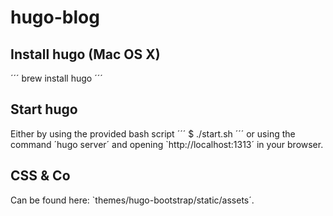 # hugo-blog
## Install hugo (Mac OS X)
´´´
brew install hugo
´´´

## Start hugo
Either by using the provided bash script 
´´´
$ ./start.sh
´´´
or using the command ´hugo server´ and opening `http://localhost:1313´ in your browser. 

## CSS & Co
Can be found here: `themes/hugo-bootstrap/static/assets´.


